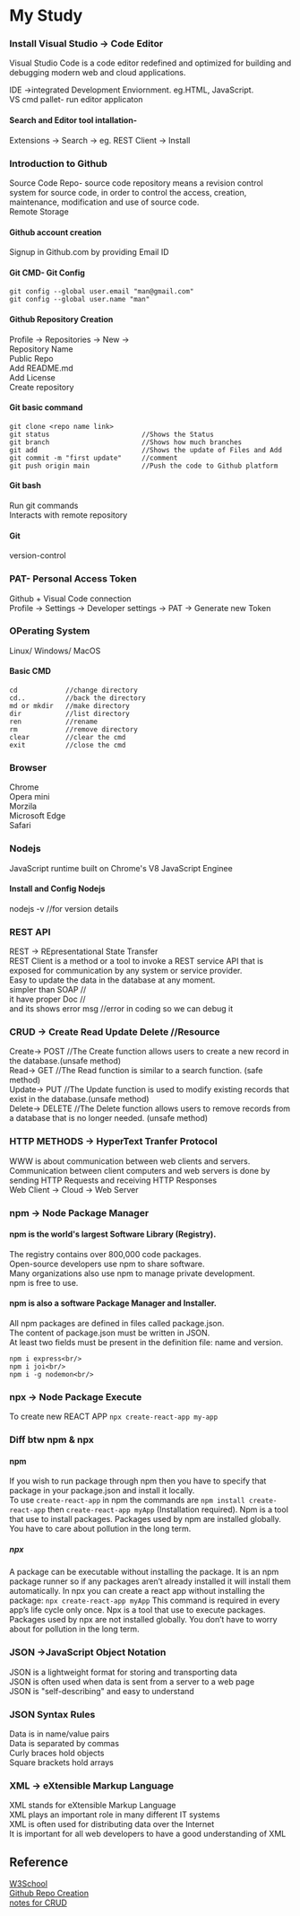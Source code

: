 # My Study
 
### Install Visual Studio -> Code Editor
Visual Studio Code is a code editor redefined and optimized for building and debugging modern web and cloud applications.

IDE ->integrated Development Enviornment. eg.HTML, JavaScript.<br />
VS cmd pallet- run editor applicaton

#### Search and Editor tool intallation-
Extensions -> Search -> eg. REST Client -> Install

### Introduction to Github
Source Code Repo- source code repository means a revision control system for source code, in order to control the access, creation, maintenance, modification and use of source code.<br />
Remote Storage

#### Github account creation 
Signup in Github.com by providing Email ID

#### Git CMD- Git Config           
```
git config --global user.email "man@gmail.com"
git config --global user.name "man"            
```

#### Github Repository Creation
Profile -> Repositories -> New -><br />
Repository Name<br />
Public Repo<br />
Add README.md<br />
Add License<br />
Create repository<br />

#### Git basic command          
```
git clone <repo name link>
git status                       //Shows the Status 
git branch                       //Shows how much branches
git add                          //Shows the update of Files and Add   
git commit -m "first update"     //comment
git push origin main             //Push the code to Github platform     
```

#### Git bash 
Run git commands<br />
Interacts with remote repository

#### Git
version-control

### PAT- Personal Access Token 
Github + Visual Code connection<br />
Profile -> Settings -> Developer settings -> PAT -> Generate new Token

### OPerating System
Linux/ Windows/ MacOS

#### Basic CMD         
```
cd            //change directory
cd..          //back the directory
md or mkdir   //make directory
dir           //list directory
ren           //rename 
rm            //remove directory
clear         //clear the cmd
exit          //close the cmd              
```

### Browser
Chrome<br />
Opera mini<br />
Morzila<br />
Microsoft Edge<br />
Safari<br />

### Nodejs
JavaScript runtime built on Chrome's V8 JavaScript Enginee

#### Install and Config Nodejs

nodejs -v       //for version details

### REST API
REST -> REpresentational State Transfer<br />
REST Client is a method or a tool to invoke a REST service API that is exposed for communication by any system or service provider.<br />
Easy to update the data in the database at any moment.<br />
simpler than SOAP           //                                                      <br />
it have proper Doc          //                                                      <br />
and its shows error msg     //error in coding so we can debug it                    <br />

### CRUD -> Create Read Update Delete   //Resource
Create-> POST        //The Create function allows users to create a new record in the database.(unsafe method)<br />
Read-> GET         //The Read function is similar to a search function. (safe method)<br />
Update-> PUT         //The Update function is used to modify existing records that exist in the database.(unsafe method)<br />
Delete-> DELETE      //The Delete function allows users to remove records from a database that is no longer needed. (unsafe method)<br />

### HTTP METHODS -> HyperText Tranfer Protocol
WWW is about communication between web clients and servers.<br />
Communication between client computers and web servers is done by sending HTTP Requests and receiving HTTP Responses<br />
Web Client -> Cloud -> Web Server<br />

### npm -> Node Package Manager

#### npm is the world's largest Software Library (Registry).
The registry contains over 800,000 code packages.<br/>
Open-source developers use npm to share software.<br/>
Many organizations also use npm to manage private development.<br/>
npm is free to use.<br/>

#### npm is also a software Package Manager and Installer.
All npm packages are defined in files called package.json.<br/>
The content of package.json must be written in JSON.<br/>
At least two fields must be present in the definition file: name and version.<br/>
```
npm i express<br/>
npm i joi<br/>
npm i -g nodemon<br/>
```
### npx -> Node Package Execute
To create new REACT APP 
``` npx create-react-app my-app ```

### Diff btw npm & npx
#### npm
If you wish to run package through npm then you have to specify that package in your package.json and install it locally.	
To use `create-react-app` in npm the commands are `npm install create-react-app` then `create-react-app myApp` (Installation required).	
Npm is a tool that use to install packages.	
Packages used by npm are installed globally. You have to care about pollution in the long term.	

##### npx
A package can be executable without installing the package. It is an npm package runner so if any packages aren’t already installed it will install them automatically.
In npx you can create a react app without installing the package:
`npx create-react-app myApp`
This command is required in every app’s life cycle only once.
 Npx is a tool that use to execute packages.
 Packages used by npx are not installed globally. You don’t have to worry about for pollution in the long term. 

### JSON ->JavaScript Object Notation
JSON is a lightweight format for storing and transporting data<br/>
JSON is often used when data is sent from a server to a web page<br/>
JSON is "self-describing" and easy to understand<br/>

### JSON Syntax Rules
Data is in name/value pairs<br/>
Data is separated by commas<br/>
Curly braces hold objects<br/>
Square brackets hold arrays<br/>

### XML -> eXtensible Markup Language
XML stands for eXtensible Markup Language<br/>
XML plays an important role in many different IT systems<br/>
XML is often used for distributing data over the Internet<br/>
It is important for all web developers to have a good understanding of XML<br/>

## Reference 
[W3School](https://www.w3schools.com/js/default.asp)<br/>
[Github Repo Creation](https://docs.github.com/en/get-started/quickstart/create-a-repo)<br />
[notes for CRUD](https://www.sumologic.com/glossary/crud/)<br />